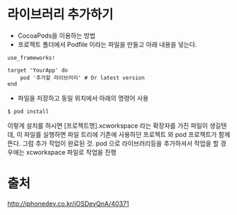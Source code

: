 # 라이브러리 추가하기

- CocoaPods을 이용하는 방법    
 - 프로젝트 폴더에서 Podfile 이라는 파일을 만들고 아래 내용을 넣는다.  
 ```
 use_frameworks!

 target 'YourApp' do
     pod '추가할 라이브러리' # Or latest version
 end
 ```
 - 파일을 저장하고 동일 위치에서 아래의 명령어 사용  
 ```
 $ pod install   
 ```
 이렇게 설치를 하시면 [프로젝트명].xcworkspace 라는 확장자를 가진 파일이 생길텐데, 이 파일를 실행하면 파일 트리에 기존에 사용하던 프로젝트 와 pod 프로젝트가 함께 뜬다. 그럼 추가 작업이 완료된 것.
pod 으로 라이브러리등을 추가하셔서 작업을 할 경우에는 xcworkspace 파일로 작업을 진행  

# 출처  
http://iphonedev.co.kr/iOSDevQnA/40371  
